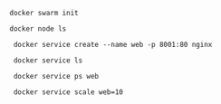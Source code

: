 ```
docker swarm init
```

```
docker node ls
```

```
 docker service create --name web -p 8001:80 nginx
```

```
 docker service ls
```

```
 docker service ps web
```

```
 docker service scale web=10
```
